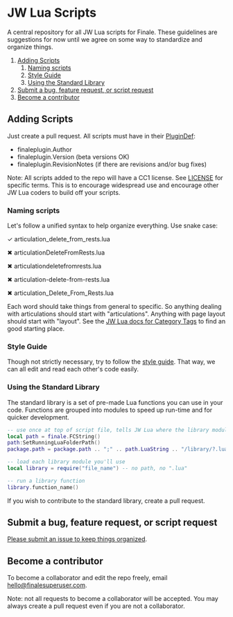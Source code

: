 # JW Lua Scripts

A central repository for all JW Lua scripts for Finale. These guidelines are suggestions for now until we agree on some way to standardize and organize things.

1. [Adding Scripts](#adding-scripts)
   1. [Naming scripts](#naming-scripts)
   2. [Style Guide](#style-guide)
   3. [Using the Standard Library](#using-the-standard-library)
2. [Submit a bug, feature request, or script request](#submit-a-bug-feature-request-or-script-request)
3. [Become a contributor](#become-a-contributor)

## Adding Scripts

Just create a pull request. All scripts must have in their [PluginDef](http://jwmusic.nu/jwplugins/wiki/doku.php?id=jwlua:development#connect_to_finale_jw_lua):

- finaleplugin.Author
- finaleplugin.Version (beta versions OK)
- finaleplugin.RevisionNotes (if there are revisions and/or bug fixes)

Note: All scripts added to the repo will have a CC1 license. See [LICENSE](https://github.com/Nick-Mazuk/jw-lua-scripts/blob/master/LICENSE) for specific terms. This is to encourage widespread use and encourage other JW Lua coders to build off your scripts.

### Naming scripts

Let's follow a unified syntax to help organize everything. Use snake case:

✓ articulation_delete_from_rests.lua

✖ articulationDeleteFromRests.lua

✖ articulationdeletefromrests.lua

✖ articulation-delete-from-rests.lua

✖ articulation_Delete_From_Rests.lua

Each word should take things from general to specific. So anything dealing with articulations should start with "articulations". Anything with page layout should start with "layout". See the [JW Lua docs for Category Tags](http://jwmusic.nu/jwplugins/wiki/doku.php?id=jwlua:finaleplugin_properties#categorytags_string) to find an good starting place.

### Style Guide

Though not strictly necessary, try to follow the [style guide](https://github.com/Nick-Mazuk/jw-lua-scripts/blob/master/Style%20Guide.md). That way, we can all edit and read each other's code easily.

### Using the Standard Library

The standard library is a set of pre-made Lua functions you can use in your code. Functions are grouped into modules to speed up run-time and for quicker development.

```lua
-- use once at top of script file, tells JW Lua where the library modules are saved
local path = finale.FCString()
path:SetRunningLuaFolderPath()
package.path = package.path .. ";" .. path.LuaString .. "/library/?.lua"

-- load each library module you'll use
local library = require("file_name") -- no path, no ".lua"

-- run a library function
library.function_name()
```

If you wish to contribute to the standard library, create a pull request.

## Submit a bug, feature request, or script request

[Please submit an issue to keep things organized](https://github.com/Nick-Mazuk/jw-lua-scripts/issues/new/choose).

## Become a contributor

To become a collaborator and edit the repo freely, email hello@finalesuperuser.com.

Note: not all requests to become a collaborator will be accepted. You may always create a pull request even if you are not a collaborator.
